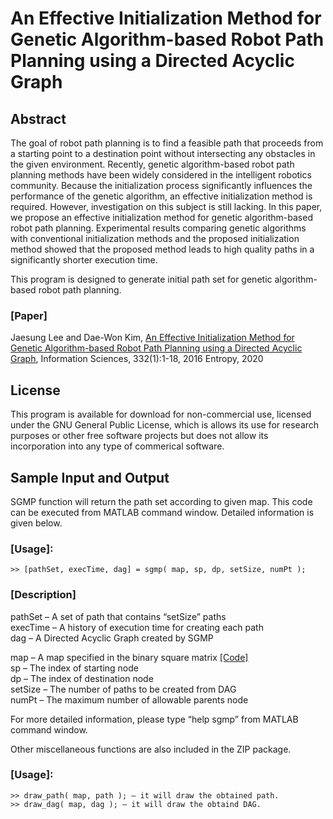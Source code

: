 # An Effective Initialization Method for Genetic Algorithm-based Robot Path Planning using a Directed Acyclic Graph

## Abstract

The goal of robot path planning is to find a feasible path that proceeds from a starting point to a destination point without intersecting any obstacles in the given environment. 
Recently, genetic algorithm-based robot path planning methods have been widely considered in the intelligent robotics community. 
Because the initialization process significantly influences the performance of the genetic algorithm, an effective initialization method is required. 
However, investigation on this subject is still lacking. In this paper, we propose an effective initialization method for genetic algorithm-based robot path planning. 
Experimental results comparing genetic algorithms with conventional initialization methods and the proposed initialization method showed that the proposed method leads to high quality paths in a significantly shorter execution time.

This program is designed to generate initial path set for genetic algorithm-based robot path planning.

### [Paper]
Jaesung Lee and Dae-Won Kim, [An Effective Initialization Method for Genetic Algorithm-based Robot Path Planning using a Directed Acyclic Graph](https://www.sciencedirect.com/science/article/pii/S0020025515007847),
Information Sciences, 332(1):1-18, 2016
Entropy, 2020

## License

This program is available for download for non-commercial use, licensed under the GNU General Public License, which is allows its use for research purposes or other free software projects but does not allow its incorporation into any type of commerical software.

## Sample Input and Output

SGMP function will return the path set according to given map. This code can be executed from MATLAB command window. Detailed information is given below.

### [Usage]:

   `>> [pathSet, execTime, dag] = sgmp( map, sp, dp, setSize, numPt );`

### [Description]
   pathSet – A set of path that contains “setSize” paths \
   execTime – A history of execution time for creating each path \
   dag – A Directed Acyclic Graph created by SGMP 

   map – A map specified in the binary square matrix [[Code]](https://github.com/CAU-AIR-Lab/Cave) \
   sp – The index of starting node \
   dp – The index of destination node \
   setSize – The number of paths to be created from DAG \
   numPt – The maximum number of allowable parents node

For more detailed information, please type “help sgmp” from MATLAB command window.

Other miscellaneous functions are also included in the ZIP package.

### [Usage]:
   `>> draw_path( map, path ); – it will draw the obtained path.` \
   `>> draw_dag( map, dag ); – it will draw the obtaind DAG.`
